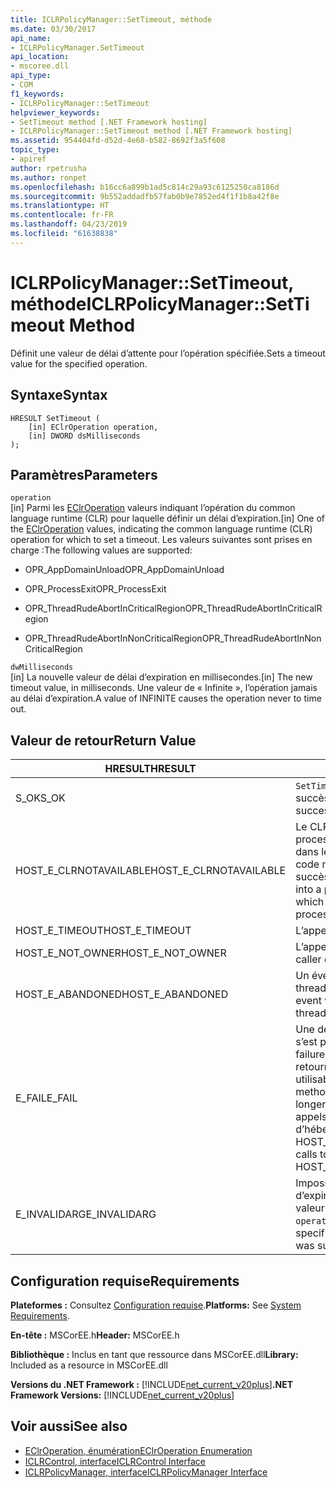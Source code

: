 ```yaml
---
title: ICLRPolicyManager::SetTimeout, méthode
ms.date: 03/30/2017
api_name:
- ICLRPolicyManager.SetTimeout
api_location:
- mscoree.dll
api_type:
- COM
f1_keywords:
- ICLRPolicyManager::SetTimeout
helpviewer_keywords:
- SetTimeout method [.NET Framework hosting]
- ICLRPolicyManager::SetTimeout method [.NET Framework hosting]
ms.assetid: 954404fd-d52d-4e68-b582-8692f3a5f608
topic_type:
- apiref
author: rpetrusha
ms.author: ronpet
ms.openlocfilehash: b16cc6a899b1ad5c814c29a93c6125250ca8186d
ms.sourcegitcommit: 9b552addadfb57fab0b9e7852ed4f1f1b8a42f8e
ms.translationtype: HT
ms.contentlocale: fr-FR
ms.lasthandoff: 04/23/2019
ms.locfileid: "61638838"
---
```

# <a name="iclrpolicymanagersettimeout-method"></a><span data-ttu-id="95125-102">ICLRPolicyManager::SetTimeout, méthode</span><span class="sxs-lookup"><span data-stu-id="95125-102">ICLRPolicyManager::SetTimeout Method</span></span>
<span data-ttu-id="95125-103">Définit une valeur de délai d’attente pour l’opération spécifiée.</span><span class="sxs-lookup"><span data-stu-id="95125-103">Sets a timeout value for the specified operation.</span></span>  
  
## <a name="syntax"></a><span data-ttu-id="95125-104">Syntaxe</span><span class="sxs-lookup"><span data-stu-id="95125-104">Syntax</span></span>  
  
```  
HRESULT SetTimeout (  
    [in] EClrOperation operation,  
    [in] DWORD dsMilliseconds  
);  
```  
  
## <a name="parameters"></a><span data-ttu-id="95125-105">Paramètres</span><span class="sxs-lookup"><span data-stu-id="95125-105">Parameters</span></span>  
 `operation`  
 <span data-ttu-id="95125-106">[in] Parmi les [EClrOperation](../../../../docs/framework/unmanaged-api/hosting/eclroperation-enumeration.md) valeurs indiquant l’opération du common language runtime (CLR) pour laquelle définir un délai d’expiration.</span><span class="sxs-lookup"><span data-stu-id="95125-106">[in] One of the [EClrOperation](../../../../docs/framework/unmanaged-api/hosting/eclroperation-enumeration.md) values, indicating the common language runtime (CLR) operation for which to set a timeout.</span></span> <span data-ttu-id="95125-107">Les valeurs suivantes sont prises en charge :</span><span class="sxs-lookup"><span data-stu-id="95125-107">The following values are supported:</span></span>  
  
- <span data-ttu-id="95125-108">OPR_AppDomainUnload</span><span class="sxs-lookup"><span data-stu-id="95125-108">OPR_AppDomainUnload</span></span>  
  
- <span data-ttu-id="95125-109">OPR_ProcessExit</span><span class="sxs-lookup"><span data-stu-id="95125-109">OPR_ProcessExit</span></span>  
  
- <span data-ttu-id="95125-110">OPR_ThreadRudeAbortInCriticalRegion</span><span class="sxs-lookup"><span data-stu-id="95125-110">OPR_ThreadRudeAbortInCriticalRegion</span></span>  
  
- <span data-ttu-id="95125-111">OPR_ThreadRudeAbortInNonCriticalRegion</span><span class="sxs-lookup"><span data-stu-id="95125-111">OPR_ThreadRudeAbortInNonCriticalRegion</span></span>  
  
 `dwMilliseconds`  
 <span data-ttu-id="95125-112">[in] La nouvelle valeur de délai d’expiration en millisecondes.</span><span class="sxs-lookup"><span data-stu-id="95125-112">[in] The new timeout value, in milliseconds.</span></span> <span data-ttu-id="95125-113">Une valeur de « Infinite », l’opération jamais au délai d’expiration.</span><span class="sxs-lookup"><span data-stu-id="95125-113">A value of INFINITE causes the operation never to time out.</span></span>  
  
## <a name="return-value"></a><span data-ttu-id="95125-114">Valeur de retour</span><span class="sxs-lookup"><span data-stu-id="95125-114">Return Value</span></span>  
  
|<span data-ttu-id="95125-115">HRESULT</span><span class="sxs-lookup"><span data-stu-id="95125-115">HRESULT</span></span>|<span data-ttu-id="95125-116">Description</span><span class="sxs-lookup"><span data-stu-id="95125-116">Description</span></span>|  
|-------------|-----------------|  
|<span data-ttu-id="95125-117">S_OK</span><span class="sxs-lookup"><span data-stu-id="95125-117">S_OK</span></span>|<span data-ttu-id="95125-118">`SetTimeout` retourné avec succès.</span><span class="sxs-lookup"><span data-stu-id="95125-118">`SetTimeout` returned successfully.</span></span>|  
|<span data-ttu-id="95125-119">HOST_E_CLRNOTAVAILABLE</span><span class="sxs-lookup"><span data-stu-id="95125-119">HOST_E_CLRNOTAVAILABLE</span></span>|<span data-ttu-id="95125-120">Le CLR n’a pas été chargé dans un processus ou le CLR est dans un état dans lequel il ne peut pas exécuter le code managé ou traiter l’appel avec succès.</span><span class="sxs-lookup"><span data-stu-id="95125-120">The CLR has not been loaded into a process, or the CLR is in a state in which it cannot run managed code or process the call successfully.</span></span>|  
|<span data-ttu-id="95125-121">HOST_E_TIMEOUT</span><span class="sxs-lookup"><span data-stu-id="95125-121">HOST_E_TIMEOUT</span></span>|<span data-ttu-id="95125-122">L’appel a expiré.</span><span class="sxs-lookup"><span data-stu-id="95125-122">The call timed out.</span></span>|  
|<span data-ttu-id="95125-123">HOST_E_NOT_OWNER</span><span class="sxs-lookup"><span data-stu-id="95125-123">HOST_E_NOT_OWNER</span></span>|<span data-ttu-id="95125-124">L’appelant ne possède pas le verrou.</span><span class="sxs-lookup"><span data-stu-id="95125-124">The caller does not own the lock.</span></span>|  
|<span data-ttu-id="95125-125">HOST_E_ABANDONED</span><span class="sxs-lookup"><span data-stu-id="95125-125">HOST_E_ABANDONED</span></span>|<span data-ttu-id="95125-126">Un événement a été annulé alors qu’un thread bloqué ou Fibre l’attendait.</span><span class="sxs-lookup"><span data-stu-id="95125-126">An event was canceled while a blocked thread or fiber was waiting on it.</span></span>|  
|<span data-ttu-id="95125-127">E_FAIL</span><span class="sxs-lookup"><span data-stu-id="95125-127">E_FAIL</span></span>|<span data-ttu-id="95125-128">Une défaillance catastrophique inconnue s’est produite.</span><span class="sxs-lookup"><span data-stu-id="95125-128">An unknown catastrophic failure occurred.</span></span> <span data-ttu-id="95125-129">Une fois une méthode retourne E_FAIL, le CLR n’est plus utilisable au sein du processus.</span><span class="sxs-lookup"><span data-stu-id="95125-129">After a method returns E_FAIL, the CLR is no longer usable within the process.</span></span> <span data-ttu-id="95125-130">Les appels suivants aux méthodes d’hébergement retournent HOST_E_CLRNOTAVAILABLE.</span><span class="sxs-lookup"><span data-stu-id="95125-130">Subsequent calls to hosting methods return HOST_E_CLRNOTAVAILABLE.</span></span>|  
|<span data-ttu-id="95125-131">E_INVALIDARG</span><span class="sxs-lookup"><span data-stu-id="95125-131">E_INVALIDARG</span></span>|<span data-ttu-id="95125-132">Impossible de définir un délai d’expiration spécifié `operation`, ou une valeur non valide a été fournie pour `operation`.</span><span class="sxs-lookup"><span data-stu-id="95125-132">A timeout cannot be set for the specified `operation`, or an invalid value was supplied for `operation`.</span></span>|  
  
## <a name="requirements"></a><span data-ttu-id="95125-133">Configuration requise</span><span class="sxs-lookup"><span data-stu-id="95125-133">Requirements</span></span>  
 <span data-ttu-id="95125-134">**Plateformes :** Consultez [Configuration requise](../../../../docs/framework/get-started/system-requirements.md).</span><span class="sxs-lookup"><span data-stu-id="95125-134">**Platforms:** See [System Requirements](../../../../docs/framework/get-started/system-requirements.md).</span></span>  
  
 <span data-ttu-id="95125-135">**En-tête :** MSCorEE.h</span><span class="sxs-lookup"><span data-stu-id="95125-135">**Header:** MSCorEE.h</span></span>  
  
 <span data-ttu-id="95125-136">**Bibliothèque :** Inclus en tant que ressource dans MSCorEE.dll</span><span class="sxs-lookup"><span data-stu-id="95125-136">**Library:** Included as a resource in MSCorEE.dll</span></span>  
  
 <span data-ttu-id="95125-137">**Versions du .NET Framework :** [!INCLUDE[net_current_v20plus](../../../../includes/net-current-v20plus-md.md)]</span><span class="sxs-lookup"><span data-stu-id="95125-137">**.NET Framework Versions:** [!INCLUDE[net_current_v20plus](../../../../includes/net-current-v20plus-md.md)]</span></span>  
  
## <a name="see-also"></a><span data-ttu-id="95125-138">Voir aussi</span><span class="sxs-lookup"><span data-stu-id="95125-138">See also</span></span>

- [<span data-ttu-id="95125-139">EClrOperation, énumération</span><span class="sxs-lookup"><span data-stu-id="95125-139">EClrOperation Enumeration</span></span>](../../../../docs/framework/unmanaged-api/hosting/eclroperation-enumeration.md)
- [<span data-ttu-id="95125-140">ICLRControl, interface</span><span class="sxs-lookup"><span data-stu-id="95125-140">ICLRControl Interface</span></span>](../../../../docs/framework/unmanaged-api/hosting/iclrcontrol-interface.md)
- [<span data-ttu-id="95125-141">ICLRPolicyManager, interface</span><span class="sxs-lookup"><span data-stu-id="95125-141">ICLRPolicyManager Interface</span></span>](../../../../docs/framework/unmanaged-api/hosting/iclrpolicymanager-interface.md)
